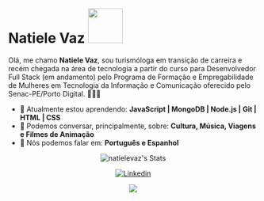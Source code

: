# Natiele Vaz <img src="https://i.gifer.com/origin/87/87863c1f95e7173189a1a1a1e714373a_w200.gif" width="70px">

Olá, me chamo <strong>Natiele Vaz</strong>, sou turismóloga em transição de carreira e recém chegada na área de tecnologia a partir do curso para Desenvolvedor Full Stack (em andamento) pelo Programa de Formação e Empregabilidade de Mulheres em Tecnologia da Informação e Comunicação oferecido pelo Senac-PE/Porto Digital. 👨🏻‍💻 

- 🚀 Atualmente estou aprendendo: <strong>JavaScript | MongoDB | Node.js | Git | HTML | CSS</strong> 
- 💬 Podemos conversar, principalmente, sobre: <strong>Cultura, Música, Viagens e Filmes de Animação</strong>
- 📣 Nós podemos falar em: <strong>Português e Espanhol</strong>

<div align="center">

 ![natielevaz's Stats](https://github-readme-stats.vercel.app/api?username=natielevaz&theme=blueberry&show_icons=true&hide_border=true&count_private=true)
 
[![Linkedin](https://img.shields.io/badge/-LinkedIn-blue?style=flat&logo=Linkedin&logoColor=white&link=https://https://www.linkedin.com/in/natiele-vaz-7b4399173/3//)](https://www.linkedin.com/in/natiele-vaz-7b4399173////)
 
   <a href="mailto:nvnativaz@gmail.com" alt="Gmail">
    <img src="https://img.shields.io/badge/-Gmail-FF0000?style=flat-square&labelColor=FF0000&logo=gmail&logoColor=white&link=nvnativaz@gmail.com"/></a>


</div>
